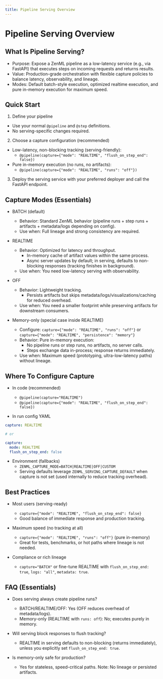 ```yaml
---
title: Pipeline Serving Overview
---
```


# Pipeline Serving Overview

## What Is Pipeline Serving?

- Purpose: Expose a ZenML pipeline as a low-latency service (e.g., via FastAPI) that executes steps on incoming requests and returns results.
- Value: Production-grade orchestration with flexible capture policies to balance latency, observability, and lineage.
- Modes: Default batch-style execution, optimized realtime execution, and pure in-memory execution for maximum speed.

## Quick Start

1) Define your pipeline
- Use your normal `@pipeline` and `@step` definitions.
- No serving-specific changes required.

2) Choose a capture configuration (recommended)
- Low-latency, non-blocking tracking (serving-friendly):
  - `@pipeline(capture={"mode": "REALTIME", "flush_on_step_end": false})`
- Pure in-memory execution (no runs, no artifacts):
  - `@pipeline(capture={"mode": "REALTIME", "runs": "off"})`

3) Deploy the serving service with your preferred deployer and call the FastAPI endpoint.

## Capture Modes (Essentials)

- BATCH (default)
  - Behavior: Standard ZenML behavior (pipeline runs + step runs + artifacts + metadata/logs depending on config).
  - Use when: Full lineage and strong consistency are required.

- REALTIME
  - Behavior: Optimized for latency and throughput.
    - In-memory cache of artifact values within the same process.
    - Async server updates by default; in serving, defaults to non-blocking responses (tracking finishes in background).
  - Use when: You need low-latency serving with observability.

- OFF
  - Behavior: Lightweight tracking.
    - Persists artifacts but skips metadata/logs/visualizations/caching for reduced overhead.
  - Use when: You need a smaller footprint while preserving artifacts for downstream consumers.

- Memory-only (special case inside REALTIME)
  - Configure: `capture={"mode": "REALTIME", "runs": "off"}` or `capture={"mode": "REALTIME", "persistence": "memory"}`
  - Behavior: Pure in-memory execution:
    - No pipeline runs or step runs, no artifacts, no server calls.
    - Steps exchange data in-process; response returns immediately.
  - Use when: Maximum speed (prototyping, ultra-low-latency paths) without lineage.

## Where To Configure Capture

- In code (recommended)
  - `@pipeline(capture="REALTIME")`
  - `@pipeline(capture={"mode": "REALTIME", "flush_on_step_end": false})`

- In run config YAML
```yaml
capture: REALTIME

# or

capture:
  mode: REALTIME
  flush_on_step_end: false
```

- Environment (fallbacks)
  - `ZENML_CAPTURE_MODE=BATCH|REALTIME|OFF|CUSTOM`
  - Serving defaults leverage `ZENML_SERVING_CAPTURE_DEFAULT` when capture is not set (used internally to reduce tracking overhead).

## Best Practices

- Most users (serving-ready)
  - `capture={"mode": "REALTIME", "flush_on_step_end": false}`
  - Good balance of immediate response and production tracking.

- Maximum speed (no tracking at all)
  - `capture={"mode": "REALTIME", "runs": "off"}` (pure in-memory)
  - Great for tests, benchmarks, or hot paths where lineage is not needed.

- Compliance or rich lineage
  - `capture="BATCH"` or fine-tune REALTIME with `flush_on_step_end: true`, `logs: "all"`, `metadata: true`.

## FAQ (Essentials)

- Does serving always create pipeline runs?
  - BATCH/REALTIME/OFF: Yes (OFF reduces overhead of metadata/logs).
  - Memory-only (REALTIME with `runs: off`): No; executes purely in memory.

- Will serving block responses to flush tracking?
  - REALTIME in serving defaults to non-blocking (returns immediately), unless you explicitly set `flush_on_step_end: true`.

- Is memory-only safe for production?
  - Yes for stateless, speed-critical paths. Note: No lineage or persisted artifacts.

